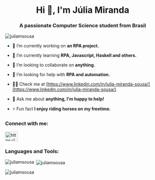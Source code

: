 <h1 align="center">Hi 👋, I'm Júlia Miranda</h1>
<h3 align="center">A passionate Computer Science student from Brasil</h3>

<p align="left"> <img src="https://komarev.com/ghpvc/?username=juliamsousa&label=Profile%20views&color=0e75b6&style=flat" alt="juliamsousa" /> </p>

- 🔭 I’m currently working on **an RPA project.**

- 🌱 I’m currently learning **RPA, Javascript, Haskell and others.**

- 👯 I’m looking to collaborate on **anything.**

- 🤝 I’m looking for help with **RPA and automation.**

- 👨‍💻 Check me at [https://www.linkedin.com/in/julia-miranda-sousa/](https://www.linkedin.com/in/julia-miranda-sousa/)

- 💬 Ask me about **anything, I'm happy to help!**

- ⚡ Fun fact **I enjoy riding horses on my freetime.**

<h3 align="left">Connect with me:</h3>
<p align="left">
<a href="https://linkedin.com/in/https://www.linkedin.com/in/julia-miranda-sousa/" target="blank"><img align="center" src="https://raw.githubusercontent.com/rahuldkjain/github-profile-readme-generator/master/src/images/icons/Social/linked-in-alt.svg" alt="https://www.linkedin.com/in/julia-miranda-sousa/" height="30" width="40" /></a>
</p>

<h3 align="left">Languages and Tools:</h3>

<p><img align="left" src="https://github-readme-stats.vercel.app/api/top-langs?username=juliamsousa&show_icons=true&locale=en&layout=compact" alt="juliamsousa" /></p>

<p>&nbsp;<img align="center" src="https://github-readme-stats.vercel.app/api?username=juliamsousa&show_icons=true&locale=en" alt="juliamsousa" /></p>

<p><img align="center" src="https://github-readme-streak-stats.herokuapp.com/?user=juliamsousa&" alt="juliamsousa" /></p>

